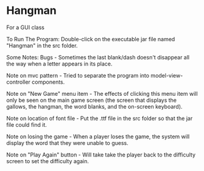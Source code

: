 # Hangman
For a GUI class

To Run The Program:
Double-click on the executable jar file named "Hangman" in the src folder.

Some Notes:
Bugs - Sometimes the last blank/dash doesn't disappear all the way when a letter appears in its place.

Note on mvc pattern - Tried to separate the program into model-view-controller components.

Note on "New Game" menu item - The effects of clicking this menu item will only be seen on the main game screen (the screen that displays the gallows, the hangman, the word blanks, and the on-screen keyboard).

Note on location of font file - Put the .ttf file in the src folder so that the jar file could find it.

Note on losing the game - When a player loses the game, the system will display the word that they were unable to guess.

Note on "Play Again" button - Will take take the player back to the difficulty screen to set the difficulty again.